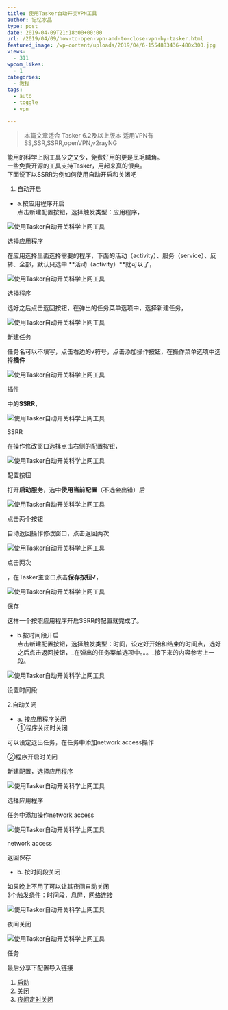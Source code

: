 ```yaml
---
title: 使用Tasker自动开关VPN工具
author: 记忆水晶
type: post
date: 2019-04-09T21:18:00+00:00
url: /2019/04/09/how-to-open-vpn-and-to-close-vpn-by-tasker.html
featured_image: /wp-content/uploads/2019/04/6-1554883436-480x300.jpg
views:
  - 311
wpcom_likes:
  - 1
categories:
  - 教程
tags:
  - auto
  - toggle
  - vpn

---
```

> 本篇文章适合 Tasker 6.2及以上版本
> 适用VPN有  SS,SSR,SSRR,openVPN,v2rayNG

能用的科学上网工具少之又少，免费好用的更是凤毛麟角。  
一些免费开源的工具支持Tasker，用起来真的很爽。  
下面说下以SSRR为例如何使用自动开启和关闭吧

1.  自动开启

*   a.按应用程序开启  
点击新建配置按钮，选择触发类型：应用程序，

![使用Tasker自动开关科学上网工具](https://ishare-cf.oss-cn-hongkong.aliyuncs.com/2019/04/6-1554883436.jpeg "使用Tasker自动开关科学上网工具")

选择应用程序

在应用选择里面选择需要的程序，下面的活动（activity）、服务（service）、反转、全部，默认只选中 **活动（activity）**就可以了，

![使用Tasker自动开关科学上网工具](https://ishare-cf.oss-cn-hongkong.aliyuncs.com/2019/04/3-1554883436.jpeg "使用Tasker自动开关科学上网工具")

选择程序

选好之后点击返回按钮，在弹出的任务菜单选项中，选择新建任务，

![使用Tasker自动开关科学上网工具](https://ishare-cf.oss-cn-hongkong.aliyuncs.com/2019/04/1-1554883437.jpeg "使用Tasker自动开关科学上网工具")

新建任务

任务名可以不填写，点击右边的√符号，点击添加操作按钮，在操作菜单选项中选择**插件**

![使用Tasker自动开关科学上网工具](https://ishare-cf.oss-cn-hongkong.aliyuncs.com/2019/04/1-1554883437.jpeg "使用Tasker自动开关科学上网工具")

插件

中的**SSRR**，

![使用Tasker自动开关科学上网工具](https://ishare-cf.oss-cn-hongkong.aliyuncs.com/2019/04/8-1554883437.jpeg "使用Tasker自动开关科学上网工具")

SSRR

在操作修改窗口选择点击右侧的配置按钮，

![使用Tasker自动开关科学上网工具](https://ishare-cf.oss-cn-hongkong.aliyuncs.com/2019/04/5-1554883437.jpeg "使用Tasker自动开关科学上网工具")

配置按钮

打开**启动服务**，选中**使用当前配置**（不选会出错）后

![使用Tasker自动开关科学上网工具](https://ishare-cf.oss-cn-hongkong.aliyuncs.com/2019/04/1-1554883438.jpeg "使用Tasker自动开关科学上网工具")

点击两个按钮

自动返回操作修改窗口，点击返回两次

![使用Tasker自动开关科学上网工具](https://ishare-cf.oss-cn-hongkong.aliyuncs.com/2019/04/5-1554883438.jpeg "使用Tasker自动开关科学上网工具")

点击两次

，在Tasker主窗口点击**保存按钮√**，

![使用Tasker自动开关科学上网工具](https://ishare-cf.oss-cn-hongkong.aliyuncs.com/2019/04/0-1554883438.jpeg "使用Tasker自动开关科学上网工具")

保存

这样一个按照应用程序开启SSRR的配置就完成了。

*   b.按时间段开启  
点击新建配置按钮，选择触发类型：时间，设定好开始和结束的时间点，选好之后点击返回按钮，_在弹出的任务菜单选项中。。。_接下来的内容参考上一段。

![使用Tasker自动开关科学上网工具](https://ishare-cf.oss-cn-hongkong.aliyuncs.com/2019/04/4-1554883440.jpeg "使用Tasker自动开关科学上网工具")

设置时间段


2.自动关闭

*   a. 按应用程序关闭  
①程序关闭时关闭

可以设定退出任务，在任务中添加network access操作

②程序开启时关闭

新建配置，选择应用程序

![使用Tasker自动开关科学上网工具](https://ishare-cf.oss-cn-hongkong.aliyuncs.com/2019/04/8-1554883442.jpeg "使用Tasker自动开关科学上网工具")

选择应用程序

任务中添加操作network access

![使用Tasker自动开关科学上网工具](https://ishare-cf.oss-cn-hongkong.aliyuncs.com/2019/04/9-1554883444.jpeg "使用Tasker自动开关科学上网工具")

network access

返回保存

*   b. 按时间段关闭

如果晚上不用了可以让其夜间自动关闭  
3个触发条件：时间段，息屏，网络连接

![使用Tasker自动开关科学上网工具](https://ishare-cf.oss-cn-hongkong.aliyuncs.com/2019/04/9-1554883449.jpeg "使用Tasker自动开关科学上网工具")

夜间关闭

![使用Tasker自动开关科学上网工具](https://ishare-cf.oss-cn-hongkong.aliyuncs.com/2019/04/3-1554883450.jpeg "使用Tasker自动开关科学上网工具")

任务


最后分享下配置导入链接

1.  [启动](https://taskernet.com/shares/?user=AS35m8kcE3fopVGguKw%2BJP1fYIWaL6G53enhFTrMP6xMnJawIbufv/cr1krqlca25FgFK7KKdWs%3D&id=Profile%3AVPN%E5%90%AF%E5%8A%A8v1)
2.  [关闭](https://taskernet.com/shares/?user=AS35m8kcE3fopVGguKw%2BJP1fYIWaL6G53enhFTrMP6xMnJawIbufv/cr1krqlca25FgFK7KKdWs%3D&id=Profile%3AVPN%E5%A4%9C%E9%97%B4%E5%85%B3%E9%97%ADv1)
3.  [夜间定时关闭](https://taskernet.com/shares/?user=AS35m8kcE3fopVGguKw%2BJP1fYIWaL6G53enhFTrMP6xMnJawIbufv/cr1krqlca25FgFK7KKdWs%3D&id=Profile%3A%E5%85%B3%E9%97%ADVPNv1)